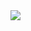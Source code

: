 <img src="https://capsule-render.vercel.app/api?type=Transparent&color=auto&height=300&section=header&text=hyewon's%20gitHub&fontSize=90" />
